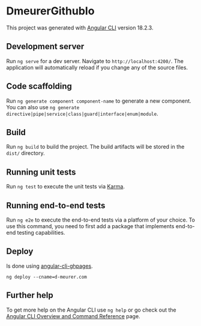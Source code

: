# DmeurerGithubIo

This project was generated with [Angular CLI](https://github.com/angular/angular-cli) version 18.2.3.

## Development server

Run `ng serve` for a dev server. Navigate to `http://localhost:4200/`. The application will automatically reload if you change any of the source files.

## Code scaffolding

Run `ng generate component component-name` to generate a new component. You can also use `ng generate directive|pipe|service|class|guard|interface|enum|module`.

## Build

Run `ng build` to build the project. The build artifacts will be stored in the `dist/` directory.

## Running unit tests

Run `ng test` to execute the unit tests via [Karma](https://karma-runner.github.io).

## Running end-to-end tests

Run `ng e2e` to execute the end-to-end tests via a platform of your choice. To use this command, you need to first add a package that implements end-to-end testing capabilities.

## Deploy

Is done using [angular-cli-ghpages](https://www.npmjs.com/package/angular-cli-ghpages).

```shell
ng deploy --cname=d-meurer.com
 ```

## Further help

To get more help on the Angular CLI use `ng help` or go check out the [Angular CLI Overview and Command Reference](https://angular.dev/tools/cli) page.
